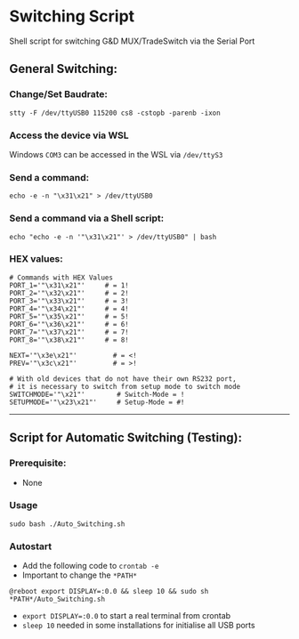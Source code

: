 # Switching Script
Shell script for switching G&D MUX/TradeSwitch via the Serial Port 

## General Switching:

### Change/Set Baudrate:
```
stty -F /dev/ttyUSB0 115200 cs8 -cstopb -parenb -ixon
```

### Access the device via WSL
Windows ```COM3``` can be accessed in the WSL via ```/dev/ttyS3```

### Send a command:
```
echo -e -n "\x31\x21" > /dev/ttyUSB0
```

### Send a command via a Shell script:
```
echo "echo -e -n '"\x31\x21"' > /dev/ttyUSB0" | bash
```

### HEX values:
```
# Commands with HEX Values
PORT_1='"\x31\x21"'     # = 1!
PORT_2='"\x32\x21"'     # = 2!
PORT_3='"\x33\x21"'     # = 3!
PORT_4='"\x34\x21"'     # = 4!
PORT_5='"\x35\x21"'     # = 5!
PORT_6='"\x36\x21"'     # = 6!
PORT_7='"\x37\x21"'     # = 7!
PORT_8='"\x38\x21"'     # = 8!

NEXT='"\x3e\x21"'         # = <!
PREV='"\x3c\x21"'         # = >!

# With old devices that do not have their own RS232 port,
# it is necessary to switch from setup mode to switch mode
SWITCHMODE='"\x21"'        # Switch-Mode = !
SETUPMODE='"\x23\x21"'     # Setup-Mode = #!
```

-------------

## Script for Automatic Switching (Testing):

### Prerequisite:
- None

### Usage
```
sudo bash ./Auto_Switching.sh
```

### Autostart
- Add the following code to ``crontab -e``
- Important to change the ``*PATH*``
```
@reboot export DISPLAY=:0.0 && sleep 10 && sudo sh *PATH*/Auto_Switching.sh
```
- ``export DISPLAY=:0.0`` to start a real terminal from crontab 
- ``sleep 10`` needed in some installations for initialise all USB ports 

